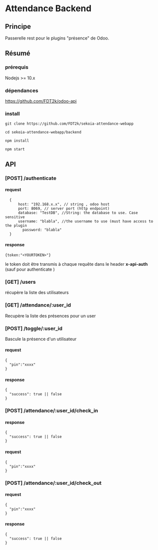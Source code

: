 # Attendance Backend

## Principe

Passerelle rest pour le plugins "présence" de Odoo.


## Résumé

### prérequis
  Nodejs >= 10.x

### dépendances

  https://github.com/FDT2k/odoo-api


### install

    git clone https://github.com/FDT2k/sekoia-attendance-webapp

    cd sekoia-attendance-webapp/backend

    npm install

    npm start


## API


### [POST] /authenticate
#### request


      {
    	  host: "192.168.x.x", // string , odoo host
    	  port: 8069, // server port (http endpoint)
    	  database: "TestDB", //String: the database to use. Case sensitive
    	  username: "blabla", //the username to use (must have access to the plugin
		    password: "blabla"
      }

#### response


    {token:"<YOURTOKEN>"}

le token doit être transmis à chaque requête dans le header **x-api-auth** (sauf pour authenticate )


### [GET] /users
 récupère la liste des utilisateurs

### [GET] /attendance/:user_id
Recupère la liste des présences pour un user

### [POST] /toggle/:user_id

Bascule la présence d'un utilisateur

#### request
    {
      "pin":"xxxx"
    }

#### response

    {
      "success": true || false
    }

### [POST] /attendance/:user_id/check_in

#### response

    {
      "success": true || false
    }

#### request
    {
      "pin":"xxxx"
    }

### [POST] /attendance/:user_id/check_out

#### request
    {
      "pin":"xxxx"
    }

#### response
    {
      "success": true || false
    }
